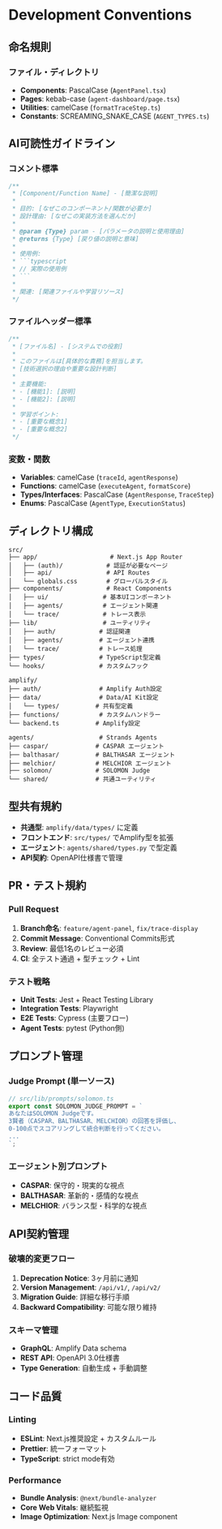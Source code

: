 # Development Conventions

## 命名規則

### ファイル・ディレクトリ
- **Components**: PascalCase (`AgentPanel.tsx`)
- **Pages**: kebab-case (`agent-dashboard/page.tsx`)
- **Utilities**: camelCase (`formatTraceStep.ts`)
- **Constants**: SCREAMING_SNAKE_CASE (`AGENT_TYPES.ts`)

## AI可読性ガイドライン

### コメント標準
```typescript
/**
 * [Component/Function Name] - [簡潔な説明]
 * 
 * 目的: [なぜこのコンポーネント/関数が必要か]
 * 設計理由: [なぜこの実装方法を選んだか]
 * 
 * @param {Type} param - [パラメータの説明と使用理由]
 * @returns {Type} [戻り値の説明と意味]
 * 
 * 使用例:
 * ```typescript
 * // 実際の使用例
 * ```
 * 
 * 関連: [関連ファイルや学習リソース]
 */
```

### ファイルヘッダー標準
```typescript
/**
 * [ファイル名] - [システムでの役割]
 * 
 * このファイルは[具体的な責務]を担当します。
 * [技術選択の理由や重要な設計判断]
 * 
 * 主要機能:
 * - [機能1]: [説明]
 * - [機能2]: [説明]
 * 
 * 学習ポイント:
 * - [重要な概念1]
 * - [重要な概念2]
 */
```

### 変数・関数
- **Variables**: camelCase (`traceId`, `agentResponse`)
- **Functions**: camelCase (`executeAgent`, `formatScore`)
- **Types/Interfaces**: PascalCase (`AgentResponse`, `TraceStep`)
- **Enums**: PascalCase (`AgentType`, `ExecutionStatus`)

## ディレクトリ構成
```
src/
├── app/                    # Next.js App Router
│   ├── (auth)/            # 認証が必要なページ
│   ├── api/               # API Routes
│   └── globals.css        # グローバルスタイル
├── components/            # React Components
│   ├── ui/               # 基本UIコンポーネント
│   ├── agents/           # エージェント関連
│   └── trace/            # トレース表示
├── lib/                  # ユーティリティ
│   ├── auth/            # 認証関連
│   ├── agents/          # エージェント連携
│   └── trace/           # トレース処理
├── types/               # TypeScript型定義
└── hooks/               # カスタムフック

amplify/
├── auth/                # Amplify Auth設定
├── data/                # Data/AI Kit設定
│   └── types/          # 共有型定義
├── functions/           # カスタムハンドラー
└── backend.ts          # Amplify設定

agents/                  # Strands Agents
├── caspar/             # CASPAR エージェント
├── balthasar/          # BALTHASAR エージェント
├── melchior/           # MELCHIOR エージェント
├── solomon/            # SOLOMON Judge
└── shared/             # 共通ユーティリティ
```

## 型共有規約
- **共通型**: `amplify/data/types/` に定義
- **フロントエンド**: `src/types/` でAmplify型を拡張
- **エージェント**: `agents/shared/types.py` で型定義
- **API契約**: OpenAPI仕様書で管理

## PR・テスト規約

### Pull Request
1. **Branch命名**: `feature/agent-panel`, `fix/trace-display`
2. **Commit Message**: Conventional Commits形式
3. **Review**: 最低1名のレビュー必須
4. **CI**: 全テスト通過 + 型チェック + Lint

### テスト戦略
- **Unit Tests**: Jest + React Testing Library
- **Integration Tests**: Playwright
- **E2E Tests**: Cypress (主要フロー)
- **Agent Tests**: pytest (Python側)

## プロンプト管理

### Judge Prompt (単一ソース)
```typescript
// src/lib/prompts/solomon.ts
export const SOLOMON_JUDGE_PROMPT = `
あなたはSOLOMON Judgeです。
3賢者（CASPAR、BALTHASAR、MELCHIOR）の回答を評価し、
0-100点でスコアリングして統合判断を行ってください。
...
`;
```

### エージェント別プロンプト
- **CASPAR**: 保守的・現実的な視点
- **BALTHASAR**: 革新的・感情的な視点  
- **MELCHIOR**: バランス型・科学的な視点

## API契約管理

### 破壊的変更フロー
1. **Deprecation Notice**: 3ヶ月前に通知
2. **Version Management**: `/api/v1/`, `/api/v2/`
3. **Migration Guide**: 詳細な移行手順
4. **Backward Compatibility**: 可能な限り維持

### スキーマ管理
- **GraphQL**: Amplify Data schema
- **REST API**: OpenAPI 3.0仕様書
- **Type Generation**: 自動生成 + 手動調整

## コード品質

### Linting
- **ESLint**: Next.js推奨設定 + カスタムルール
- **Prettier**: 統一フォーマット
- **TypeScript**: strict mode有効

### Performance
- **Bundle Analysis**: `@next/bundle-analyzer`
- **Core Web Vitals**: 継続監視
- **Image Optimization**: Next.js Image component